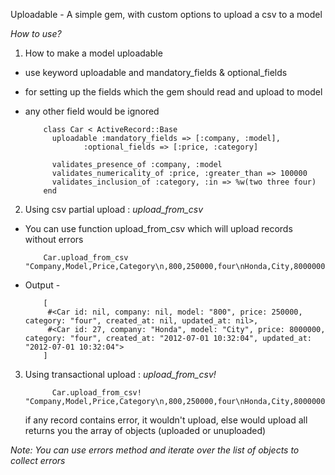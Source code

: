 Uploadable - A simple gem, with custom options to upload a csv to a model

*How to use?*

1. How to make a model uploadable
  * use keyword uploadable and mandatory_fields & optional_fields 
  * for setting up the fields which the gem should read and upload to model
  * any other field would be ignored 

            class Car < ActiveRecord::Base  
              uploadable :mandatory_fields => [:company, :model], 
                     :optional_fields => [:price, :category]

              validates_presence_of :company, :model
              validates_numericality_of :price, :greater_than => 100000
              validates_inclusion_of :category, :in => %w(two three four)
            end

2. Using csv partial upload : *upload_from_csv*
  * You can use function upload_from_csv which will upload records without errors
  
            Car.upload_from_csv "Company,Model,Price,Category\n,800,250000,four\nHonda,City,8000000,four"
  * Output - 
  
            [
             #<Car id: nil, company: nil, model: "800", price: 250000, category: "four", created_at: nil, updated_at: nil>, 
             #<Car id: 27, company: "Honda", model: "City", price: 8000000, category: "four", created_at: "2012-07-01 10:32:04", updated_at: "2012-07-01 10:32:04">
            ]
</pre>

3. Using transactional upload : *upload_from_csv!*

             Car.upload_from_csv! "Company,Model,Price,Category\n,800,250000,four\nHonda,City,8000000,four"
    if any record contains error, it wouldn't upload, else would upload all
    returns you the array of objects (uploaded or unuploaded)
          </pre>

*Note: You can use errors method and iterate over the list of objects to collect errors*

